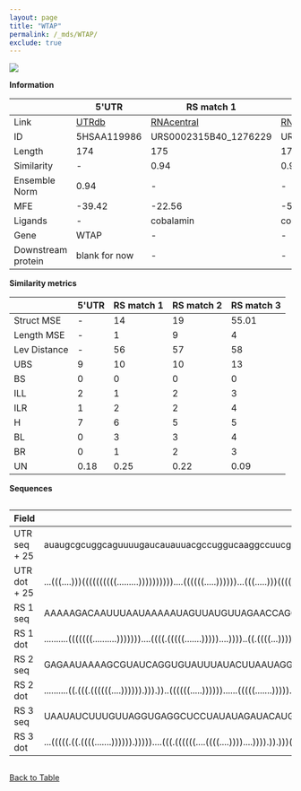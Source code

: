 ```yaml
---
layout: page
title: "WTAP"
permalink: /_mds/WTAP/
exclude: true
---
```




![](../../alns_9.28.22/aln_5HSAA119986_0.985.png?raw=true)


**Information**

| | 5'UTR       | RS match 1   | RS match 2  | RS match 3 |
| ---- | ----------- | ----------- | ----------- | ----------- |
| Link | <a href="http://utrdb.ba.itb.cnr.it/getutr/5HSAA119986/1" target="_blank" rel="noopener noreferrer">UTRdb</a>   | <a href="https://rnacentral.org/rna/URS0002315B40/1276229" target="_blank" rel="noopener noreferrer">RNAcentral</a>     |<a href="https://rnacentral.org/rna/URS0002317B61/626939" target="_blank" rel="noopener noreferrer">RNAcentral</a>  | <a href="https://rnacentral.org/rna/URS0000D803E8/225345" target="_blank" rel="noopener noreferrer">RNAcentral</a>   |
| ID | 5HSAA119986     | URS0002315B40_1276229     | URS0002317B61_626939     | URS0000D803E8_225345     |
| Length | 174     |  175    | 171   |  172    |
| Similarity | - | 0.94 | 0.92 | 0.93 |
| Ensemble Norm | 0.94 | - | - | - |
| MFE | -39.42 | -22.56 | -50.66 | -44.86 |
| Ligands | - | cobalamin | cobalamin | Mg2+ |
| Gene | WTAP | - | - | - |
| Downstream protein | blank for now    |    -    | -  | - |


**Similarity metrics**

| | 5'UTR       | RS match 1   | RS match 2  | RS match 3 |
| ---- | ----------- | ----------- | ----------- | ----------- |
| Struct MSE | - | 14 | 19 | 55.01 |
| Length MSE | - | 1 | 9 | 4 |
| Lev Distance | - | 56 | 57 | 58 |
| UBS| 9 | 10 | 10 | 13 |
| BS | 0 | 0 | 0 | 0 |
| ILL | 2 | 1 | 2 | 3 |
| ILR | 1 | 2 | 2 | 4 |
| H | 7 | 6 | 5 | 5 |
| BL | 0 | 3 | 3 | 4 |
| BR | 0 | 1 | 2 | 3 |
| UN | 0.18 | 0.25 | 0.22 | 0.09 |

**Sequences**


<div style="overflow-x:auto;">

<table>
<colgroup>
<col width="30%" />
<col width="70%" />
</colgroup>
<thead>
<tr class="header">
<th>Field</th>
<th>Description</th>
</tr>
</thead>
<tbody>
<tr>
<td markdown="span">UTR seq + 25 </td>
<td markdown="span"> auaugcgcuggcaguuuugaucauauuacgccuggucaaggccuucggugauaccucaucacucuugucuccucgaccuggauuuuaagacucaaauccaguaccucaagcaaguccagcagccgagcguugcccaacugagaucaacaATGACCAACGAAGAACCTCTTCCCA </td>
</tr>
<tr>
<td markdown="span">UTR dot + 25  </td>
<td markdown="span"> ...(((....)))((((((((((.........))))))))))....((((((.....))))))...(((.....)))((((((((........))))))))...(((.....(((...(((((.....)))))...))))))................(((((...)))))...
</td>
</tr>


<tr>
<td markdown="span">RS 1 seq </td>
<td markdown="span"> AAAAAGACAAUUUAAUAAAAAUAGUUAUGUUAGAACCAGGGAAAUAAGUGAAAUUCUUAUGCUGUCCCAGCAACUGUAAUACGGAUGAAAGCCAUUAGCCACUGAAAGUAAUUUUGGGAAGGCGGCAAGUAAAAUGAUGUUAAGCCAGAAGACCUCUCUAAUAAUAAUUAGCCUA
</td>
</tr>


<tr>
<td markdown="span">RS 1 dot </td>
<td markdown="span"> ..........(((((((..........)))))))....((((.(((((.......)))))....))))..((.((((...)))).))...(((....(((.((((((....))))))...))))))....................(((.....)))(((((....)))))....
</td>
</tr>


<tr>
<td markdown="span">RS 2 seq </td>
<td markdown="span"> GAGAAUAAAAGCGUAUCAGGUGUAUUUAUACUUAAUAGGUAAACAGGUGCAAAACCUGUGCUGUCCCGCAGCUGUAAUGUGGAGCUGGCCUUAUAUAGUCACUGGGAAACCGGGAAGACAAGGCUGGCAGUGAAGCAGAGCCAGAAGAACUGCCUGAUAUAGGGCCUUUCA
</td>
</tr>


<tr>
<td markdown="span">RS 2 dot </td>
<td markdown="span"> ..........((.(((.((((((....)))))).))).))..((((((.....))))))......(((((.......))))).(((((((((.....(((.((((....))))...))))))))))))..................(((..((((......))))..))).
</td>
</tr>


<tr>
<td markdown="span">RS 3 seq </td>
<td markdown="span"> UAAUAUCUUUGUUAGGUGAGGCUCCUAUAUAGAUACAUGCUGCUGCCCGGAAACGUCGAGAGACGCCAAUGGGUCAACAGGUAUUACCGGAUUAAGGUUCUACUUAAUGUAGCCGAAAGCCAUUUGGUUUUCUAUGCUAUAUAGUGCUAAAACUCAACGAGUGAAGGCGAAC
</td>
</tr>


<tr>
<td markdown="span">RS 3 dot </td>
<td markdown="span"> ...(((((.((.((((.......)))))).)))))....(((.((((((....((((....))))....)))).)).)))(((..(((.......)))..)))...(((((((.(((((((....)))))))...)))))))..((((...(((.....)))...))))...
</td>
</tr>

</tbody>
</table>


</div>


[Back to Table](../../display)
